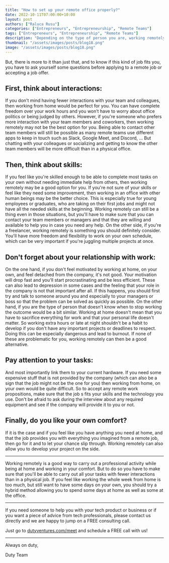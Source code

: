 ```yaml
---
title: "How to set up your remote office properly?"
date: 2022-10-11T07:00:00+10:00
layout: post
authors: ["Raluca Rusu"]
categories: ["Entrepreneurs", "Entrepreneurship", "Remote Teams"]
tags: ["Entrepreneurs", "Entrepreneurship", "Remote Teams"]
description: "Depending on the type of person you are, working remotely can prove to be advantageous or not. If you’re someone who thrives on spontaneity and freedom, working remotely is perfect for you. It allows you to work when and where you want without having to worry about the boss breathing down your neck."
thumbnail: "/assets/images/posts/blog18.png"
image: "/assets/images/posts/blog18.png"
---
```


But, there is more to it than just that, and to know if this kind of job fits you, you have to ask yourself some questions before applying to a remote job or accepting a job offer.

## First, think about interactions:

If you don't mind having fewer interactions with your team and colleagues, then working from home would be perfect for you. You can have complete freedom over your work hours and you won’t have to worry about office politics or being judged by others. However, if you're someone who prefers more interaction with your team members and coworkers, then working remotely may not be the best option for you. Being able to contact other team members will still be possible as many remote teams use different apps to keep in touch such as Slack, Google Meet, and Discord, ... But chatting with your colleagues or socializing and getting to know the other team members will be more difficult than in a physical office.

## Then, think about skills:

If you feel like you're skilled enough to be able to complete most tasks on your own without needing immediate help from others, then working remotely may be a good option for you. If you're not sure of your skills or feel like they need some improvement, then working in an office with other human beings may be the better choice. This is especially true for young employees or graduates, who are taking on their first jobs and might not have all the needed skills at the beginning. Working remotely can still be a thing even in those situations, but you'll have to make sure that you can contact your team members or managers and that they are willing and available to help you in case you need any help. On the other side, if you're a freelancer, working remotely is something you should definitely consider. You'll have more freedom and flexibility to work on your own schedule, which can be very important if you're juggling multiple projects at once.

## Don't forget about your relationship with work:

On the one hand, if you don't feel motivated by working at home, on your own, and feel detached from the company, it's not good. Your motivation will drop fast and you'll start procrastinating and be less efficient. These can also lead to depression in some cases and the feeling that your role in the company is not that important after all. If this happens, you should first try and talk to someone around you and especially to your managers or boss so that the problem can be solved as quickly as possible.
On the other hand, if you are the type of person that doesn't know when to stop working the outcome would be a bit similar. Working at home doesn't mean that you have to sacrifice everything for work and that your personal life doesn't matter. So working extra hours or late at night shouldn't be a habit to develop if you don't have any important projects or deadlines to respect. Doing this can be especially dangerous and lead to burnout.
If none of these are problematic for you, working remotely can then be a good alternative.

## Pay attention to your tasks:

And most importantly link them to your current hardware. If you need some expensive stuff that is not provided by the company (which can also be a sign that the job might not be the one for you) then working from home, on your own would be quite difficult. So to accept any remote work propositions, make sure that the job s fits your skills and the technology you use. Don't be afraid to ask during the interview about any required equipment and see if the company will provide it to you or not.

## Finally, do you like your own comfort?

If it is the case and if you feel like you have anything you need at home, and that the job provides you with everything you imagined from a remote job, then go for it and to let your chance slip through. Working remotely can also allow you to develop your project on the side.

----------------------

Working remotely is a good way to carry out a professional activity while being at home and working in your comfort. But to do so you have to make sure that you'll be able to carry out all your tasks with fewer interactions than in a physical job. If you feel like working the whole week from home is too much, but still want to have some days on your own, you should try a hybrid method allowing you to spend some days at home as well as some at the office. 

----------------------

If you need someone to help you with your tech product or business or if you want a piece of advice from tech professionals, please contact us directly and we are happy to jump on a FREE consulting call.

Just go to [dutyventures.com/meet](https://dutyventures.com/meet) and schedule a FREE call with us! 

----------------------

Always on duty,

Duty Team
